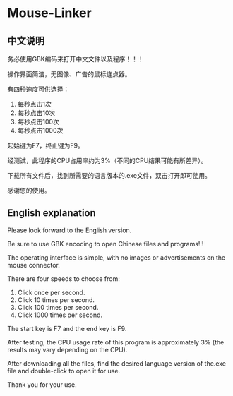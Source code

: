 # Mouse-Linker

## 中文说明

务必使用GBK编码来打开中文文件以及程序！！！

操作界面简洁，无图像、广告的鼠标连点器。

有四种速度可供选择：
1. 每秒点击1次
2. 每秒点击10次
3. 每秒点击100次
4. 每秒点击1000次

起始键为F7，终止键为F9。

经测试，此程序的CPU占用率约为3%（不同的CPU结果可能有所差异）。

下载所有文件后，找到所需要的语言版本的.exe文件，双击打开即可使用。

感谢您的使用。

## English explanation

Please look forward to the English version.

Be sure to use GBK encoding to open Chinese files and programs!!!

The operating interface is simple, with no images or advertisements on the mouse connector.

There are four speeds to choose from:
1. Click once per second.
2. Click 10 times per second.
3. Click 100 times per second.
4. Click 1000 times per second.

The start key is F7 and the end key is F9.

After testing, the CPU usage rate of this program is approximately 3% (the results may vary depending on the CPU).

After downloading all the files, find the desired language version of the.exe file and double-click to open it for use.

Thank you for your use.
